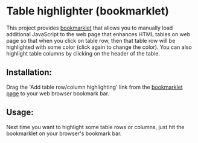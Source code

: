 # Table highlighter (bookmarklet)

This project provides [bookmarklet](http://en.wikipedia.org/wiki/Bookmarklet) that allows you to manually load additional JavaScript to the web page that enhances HTML tables on web page so that when you click on table row, then that table row will be highlighted with some color (click again to change the color). 
You can also highlight table columns by clicking on the header of the table.

## Installation:

Drag the 'Add table row/column highlighting' link from the [bookmarklet page](https://raw.github.com/atsu85/table-highlighter-bookmarklet/master/table-bookmarklet-src.js) to your web browser bookmark bar. 

## Usage:

Next time you want to highlight some table rows or columns, just hit the bookmarklet on your browser's bookmark bar.
